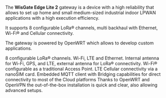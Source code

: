 <FeatureDescription>

The **WisGate Edge Lite 2** gateway is a device with a high reliability that allows to set up home and small medium-sized industrial indoor LPWAN applications with a high execution efficiency.

It supports 8 configurable LoRa® channels, multi backhaul with Ethernet, Wi-Fi® and Cellular connectivity.

The gateway is powered by OpenWRT which allows to develop custom applications.

</FeatureDescription>


<FeatureList>

<Feature title="Connectivity" image="communication">
  8 configurable LoRa® channels. Wi-Fi, LTE and Ethernet.
  Internal antenna for Wi-Fi, GPS, and LTE, external antenna for LoRa® connectivity.
</Feature>

<Feature title="Wi-Fi Access Point" image="wifi">
  Wi-Fi® configurable as a traditional Access Point.
</Feature>

<Feature title="Cellular connectivity" image="cellular">
  LTE Cellular connectivity via a nanoSIM card.
</Feature>

<Feature title="Network Server and MQTT integration" image="communication">
  Embedded MQTT client with Bridging capabilities for direct connectivity to most of the
Cloud platforms
</Feature>

<Feature title="Easy and fast configuration" image="configurability">
  Thanks to OpenWRT and OpenVPN the out-of-the-box installation is quick and clear,  also allowing advanced setups.
</Feature>

</FeatureList>
